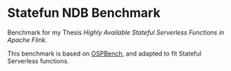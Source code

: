 # Statefun NDB Benchmark
Benchmark for my Thesis *Highly Available Stateful Serverless Functions in Apache Flink*.

This benchmark is based on [OSPBench](https://github.com/Klarrio/open-stream-processing-benchmark), 
and adapted to fit Stateful Serverless functions.